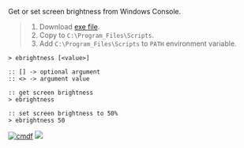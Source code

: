 Get or set screen brightness from Windows Console.
> 1. Download [exe file](https://github.com/cmdf/extra-brightness/releases/download/1.0.0/ebrightness.exe).
> 2. Copy to `C:\Program_Files\Scripts`.
> 3. Add `C:\Program_Files\Scripts` to `PATH` environment variable.


```batch
> ebrightness [<value>]

:: [] -> optional argument
:: <> -> argument value
```

```batch
:: get screen brightness
> ebrightness

:: set screen brightness to 50%
> ebrightness 50
```


[![cmdf](https://i.imgur.com/cDGClHP.jpg)](https://cmdf.github.io)
![](https://ga-beacon.deno.dev/G-RC63DPBH3P:SH3Eq-NoQ9mwgYeHWxu7cw/github.com/nodef/extra-brightness.cmd)
